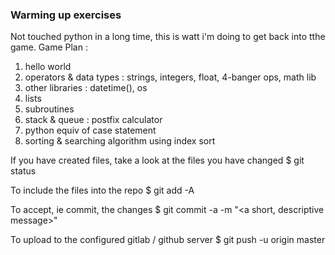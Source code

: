 ### Warming up exercises

Not touched python in a long time, this is watt i'm doing to get back into tthe game. Game Plan :
1. hello world
2. operators & data types : strings, integers, float, 4-banger ops, math lib
3. other libraries : datetime(), os
4. lists
5. subroutines
6. stack & queue : postfix calculator 
7. python equiv of case statement
8. sorting & searching algorithm using index sort

If you have created files, take a look at the files you have changed
\$ git status

To include the files into the repo
\$ git add -A

To accept, ie commit, the changes
\$ git commit -a -m "<a short, descriptive message>"

To upload to the configured gitlab / github server
\$ git push -u origin master
